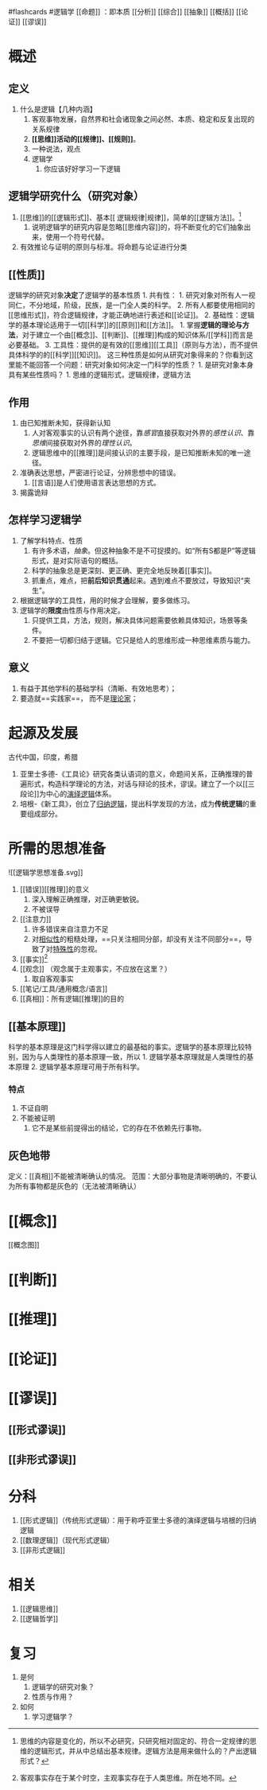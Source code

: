 #flashcards #逻辑学
[[命题]] ：即本质
[[分析]] 
[[综合]] 
[[抽象]] 
[[概括]] 
[[论证]] 
[[谬误]] 
# 概述
## 定义
1. 什么是逻辑【几种内涵】
	1. 客观事物发展，自然界和社会诸现象之间必然、本质、稳定和反复出现的关系规律
	2. **[[思维]]活动的[[规律]]、[[规则]]**。
	3. 一种说法，观点
	4. 逻辑学
		1. 你应该好好学习一下逻辑
## 逻辑学研究什么（研究对象）
1. [[思维]]的[[逻辑形式]]、基本[[ 逻辑规律|规律]]，简单的[[逻辑方法]]。[^2]
	1. 说明逻辑学的研究内容是忽略[[思维内容]]的，将不断变化的它们抽象出来，使用一个符号代替。
2. 有效推论与证明的原则与标准。将命题与论证进行分类
## [[性质]] 
逻辑学的研究对象**决定**了逻辑学的基本性质
	1. 共有性：
		1. 研究对象对所有人一视同仁，不分地域，阶级，民族，是一门全人类的科学。
		2. 所有人都要使用相同的[[思维形式]]，符合逻辑规律，才能正确地进行表述和[[论证]]。
	2. 基础性：逻辑学的基本理论适用于一切[[科学]]的[[原则]]和[[方法]]。
		1. 掌握**逻辑的理论与方法**，对于建立一个由[[概念]]、[[判断]]、[[推理]]构成的知识体系/[[学科]]而言是必要基础。
	3. 工具性：提供的是有效的[[思维]][[工具]]（原则与方法），而不提供具体科学的的[[科学]][[知识]]。
这三种性质是如何从研究对象得来的？你看到这里能不能回答一个问题：研究对象如何决定一门科学的性质？
	1. 是研究对象本身具有某些性质吗？
		1. 思维的逻辑形式，逻辑规律，逻辑方法
## 作用
1. 由已知推断未知，获得新认知
	1. 人对客观事实的认识有两个途径，靠*感官*直接获取对外界的*感性认识*、靠*思维*间接获取对外界的*理性认识*。
	2. 逻辑思维中的[[推理]]是间接认识的主要手段，是已知推断未知的唯一途径。
2. 准确表达思想，严密进行论证，分辨思想中的错误。
	1. [[言语]]是人们使用语言表达思想的方式。
3. 揭露诡辩
## 怎样学习逻辑学
1. 了解学科特点、性质
	1. 有许多术语，*抽象*。但这种抽象不是不可捉摸的。如“所有S都是P”等逻辑形式，是对实际语句的概括。
	2. 科学的抽象总是更深刻、更正确、更完全地反映着[[事实]]。
	3. 抓重点，难点，把**前后知识贯通**起来。遇到难点不要放过，导致知识“夹生”。
2. 根据逻辑学的工具性，用的时候才会理解，要多做练习。
3. 逻辑学的**限度**由性质与作用决定。
	1. 只提供工具，方法，规则，解决具体问题需要依赖具体知识，场景等条件。
	2. 不要把一切都归结于逻辑。它只是给人的思维形成一种思维素质与能力。

## 意义
1. 有益于其他学科的基础学科（清晰、有效地思考）；
2. 要造就==实践家==， 而不是<u>理论家</u>；
# 起源及发展
古代中国，印度，希腊

1. 亚里士多德-《工具论》研究各类认语词的意义，命题间关系，正确推理的普遍形式，构造科学理论的方法，对话与辩论的技术，谬误。建立了一个以[[三段论]]为中心的<u>演绎逻辑</u>体系。
2. 培根-《新工具》，创立了<u>归纳逻辑</u>，提出科学发现的方法，成为**传统逻辑**的重要组成部分。
# 所需的思想准备
![[逻辑学思想准备.svg]]
1. [[错误]][[推理]]的意义
	1. 深入理解正确推理，对正确更敏锐。
	2. 不被误导
2. [[注意力]] 
	1. 许多错误来自注意力不足
	2. 对<u>相似性</u>的粗糙处理，==只关注相同分部，却没有关注不同部分==，导致了对<u>特殊性</u>的忽视。
3. [[事实]][^1]
4. [[观念]] （观念属于主观事实，不应放在这里？）
	1. 取自客观事实
5. [[笔记/工具/通用概念/语言]] 
6. [[真相]]：所有逻辑[[推理]]的目的
## [[基本原理]] 
科学的基本原理是这门科学得以建立的最基础的事实。逻辑学的基本原理比较特别，因为与人类理性的基本原理一致，所以
	1. 逻辑学基本原理就是人类理性的基本原理
	2. 逻辑学基本原理可用于所有科学。
### 特点
1. 不证自明
2. 不能被证明
	1. 它不是某些前提得出的结论，它的存在不依赖先行事物。
## 灰色地带
定义：[[真相]]不能被清晰确认的情况。
范围：大部分事物是清晰明确的，不要认为所有事物都是灰色的（无法被清晰确认）
# [[概念]] 
[[概念图]]  
# [[判断]] 
# [[推理]] 
# [[论证]] 
# [[谬误]] 
## [[形式谬误]] 
## [[非形式谬误]] 
# 分科
1. [[形式逻辑]]（传统形式逻辑）：用于称呼亚里士多德的演绎逻辑与培根的归纳逻辑
2. [[数理逻辑]]（现代形式逻辑）
3. [[非形式逻辑]] 
# 相关
1. [[逻辑思维]] 
2. [[逻辑哲学]] 
# 复习
1. 是何
	1. 逻辑学的研究对象？
	2. 性质与作用？
2. 如何
	1. 学习逻辑学？




[^1]: 客观事实存在于某个时空，主观事实存在于人类思维。所在地不同。
[^2]: 思维的内容是变化的，所以不必研究，只研究相对固定的、符合一定规律的思维的逻辑形式，并从中总结出基本规律。逻辑方法是用来做什么的？产出逻辑形式？